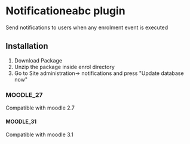 # Notificationeabc plugin

Send notifications to users when any enrolment event is executed

## Installation

1. Download Package 
2. Unzip the package inside enrol directory
4. Go to Site administration-> notifications and press "Update database now"

### MOODLE_27

Compatible with moodle 2.7

#### MOODLE_31

Compatible with moodle 3.1